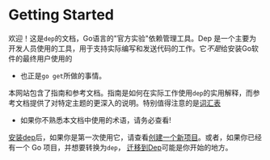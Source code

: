 # Getting Started

欢迎！这是`dep`的文档，Go语言的"官方实验"依赖管理工具。Dep 是一个主要为开发人员使用的工具，用于支持实际编写和发送代码的工作。它*不是*给安装Go软件的最终用户使用的
 - 也正是`go get`所做的事情。

本网站包含了指南和参考文档。指南是如何在实际工作使用`dep`的实用解释，而参考文档提供了对特定主题的更深入的说明。特别值得注意的是[词汇表](../references/glossary.md)
- 如果你不熟悉本文档中使用的术语，请务必查看!

[安装dep](installation.md)后，如果你是第一次使用它，请查看[创建一个新项目](new_project.md)。或者，如果你已经有一个 Go 项目，并想要转换为`dep`，
[迁移到Dep](migrating.md)可能是你开始的地方。
